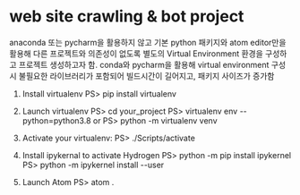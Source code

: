 # web site crawling & bot project

anaconda 또는 pycharm을 활용하지 않고 기본 python 패키지와 atom editor만을 활용해 
다른 프로젝트와 의존성이 없도록 별도의 Virtual Environment 환경을 구성하고 프로젝트 생성하고자 함.
conda와 pycharm을 활용해 virtual environment 구성 시 불필요한 라이브러리가 포함되어
빌드시간이 길어지고, 패키지 사이즈가 증가함


 1. Install virtualenv
	PS> pip install virtualenv

 2. Launch virtualenv
	PS> cd your_project
 	PS> virtualenv env --python=python3.8
		or 
 	PS> python -m virtualenv venv 

 3. Activate your virtualenv:
 	PS> ./Scripts/activate

 4. Install ipykernal to activate Hydrogen
	PS> python -m pip install ipykernel
	PS> python -m ipykernel install --user

 5. Launch Atom
	PS> atom .

